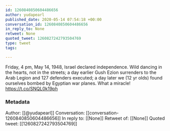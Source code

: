 ```yaml
---
id: 1260840850604486656
author: yudapearl
published_date: 2020-05-14 07:54:18 +00:00
conversation_id: 1260840850604486656
in_reply_to: None
retweet: None
quoted_tweet: 1260827242793504769
type: tweet
tags:

---
```


Friday, 4 pm, May 14, 1948, Israel declared independence. Wild dancing in the hearts, not in the streets; a day earlier Gush Ezion surrenders to the Arab Legion and 127 defenders executed; a day later we (12 yr olds) found ourselves bombed by Egyptian war planes. What a miracle! https://t.co/SNQL0k19ph

### Metadata

Author: [[@yudapearl]]
Conversation: [[conversation-1260840850604486656]]
In reply to: [[None]]
Retweet of: [[None]]
Quoted tweet: [[1260827242793504769]]
